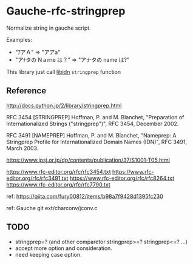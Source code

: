 # Gauche-rfc-stringprep

Normalize string in gauche script.

Examples:

- "ｱアＡ" => "アアa"
- "アﾅタの Nａｍe は？" => "アナタの name は?"

This library just call [libidn](https://www.gnu.org/software/libidn/) `stringprep` function

## Reference

http://docs.python.jp/2/library/stringprep.html

RFC 3454
   [STRINGPREP] Hoffman, P. and M. Blanchet, "Preparation of
                Internationalized Strings ("stringprep")", RFC 3454,
                December 2002.

RFC 3491
   [NAMEPREP]   Hoffman, P. and M. Blanchet, "Nameprep: A Stringprep
                Profile for Internationalized Domain Names (IDN)", RFC
                3491, March 2003.


https://www.ipsj.or.jp/dp/contents/publication/37/S1001-T05.html


https://www.rfc-editor.org/rfc/rfc3454.txt
https://www.rfc-editor.org/rfc/rfc3491.txt
https://www.rfc-editor.org/rfc/rfc8264.txt
https://www.rfc-editor.org/rfc/rfc7790.txt


ref: https://qiita.com/fury00812/items/b98a7f9428d1395fc230


ref: Gauche git ext/charconv/jconv.c

## TODO

- stringprep=? (and other comparetor stringprep>=? stringprep<=? ...)
- accept more option and consideration.
- need keeping case option.
